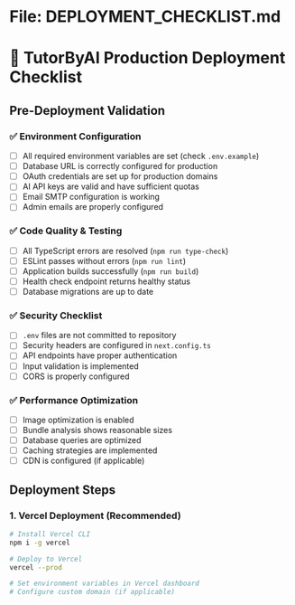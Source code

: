 # File: DEPLOYMENT_CHECKLIST.md

# 🚀 TutorByAI Production Deployment Checklist

## Pre-Deployment Validation

### ✅ Environment Configuration
- [ ] All required environment variables are set (check `.env.example`)
- [ ] Database URL is correctly configured for production
- [ ] OAuth credentials are set up for production domains
- [ ] AI API keys are valid and have sufficient quotas
- [ ] Email SMTP configuration is working
- [ ] Admin emails are properly configured

### ✅ Code Quality & Testing
- [ ] All TypeScript errors are resolved (`npm run type-check`)
- [ ] ESLint passes without errors (`npm run lint`)
- [ ] Application builds successfully (`npm run build`)
- [ ] Health check endpoint returns healthy status
- [ ] Database migrations are up to date

### ✅ Security Checklist
- [ ] `.env` files are not committed to repository
- [ ] Security headers are configured in `next.config.ts`
- [ ] API endpoints have proper authentication
- [ ] Input validation is implemented
- [ ] CORS is properly configured

### ✅ Performance Optimization
- [ ] Image optimization is enabled
- [ ] Bundle analysis shows reasonable sizes
- [ ] Database queries are optimized
- [ ] Caching strategies are implemented
- [ ] CDN is configured (if applicable)

## Deployment Steps

### 1. Vercel Deployment (Recommended)
```bash
# Install Vercel CLI
npm i -g vercel

# Deploy to Vercel
vercel --prod

# Set environment variables in Vercel dashboard
# Configure custom domain (if applicable)